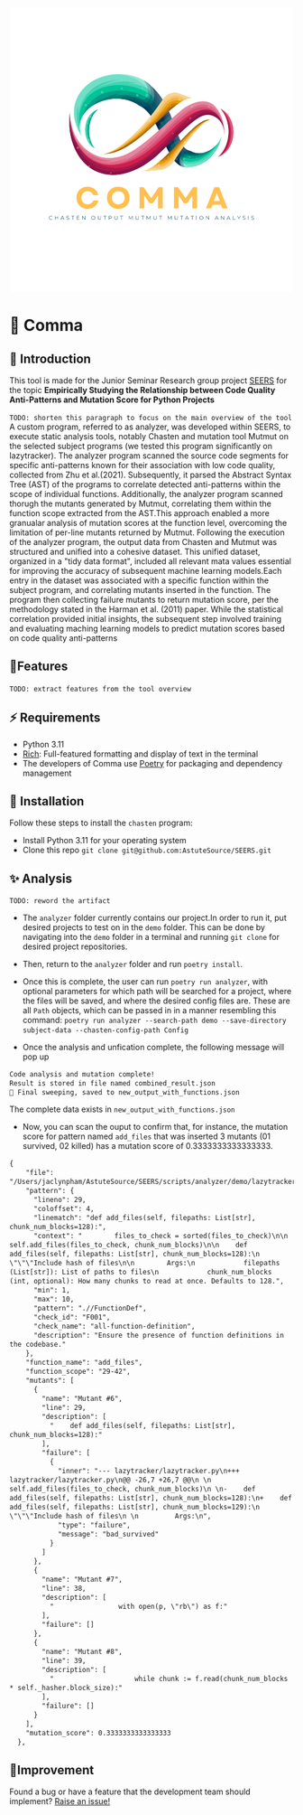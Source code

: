 <img src="https://github.com/AstuteSource/SEERS/blob/cleanup/.github/images/comma-logo.svg" alt="Comma Logo"
    title="Comma" />

# 🧬 Comma

## 🎉 Introduction

This tool is made for the Junior Seminar Research group project [SEERS](https://github.com/AstuteSource/SEERS/tree/main) for the topic **Empirically Studying the Relationship between Code Quality Anti-Patterns and Mutation Score for Python Projects**

`TODO: shorten this paragraph to focus on the main overview of the tool`
A custom program, referred to as analyzer, was developed within SEERS, to execute static analysis tools, notably Chasten and mutation tool Mutmut on the selected subject programs (we tested this program significantly on lazytracker). The analyzer program scanned the source code segments for specific anti-patterns known for their association with low code quality, collected from Zhu et al.(2021). Subsequently, it parsed the Abstract Syntax Tree (AST) of the programs to correlate detected anti-patterns within the scope of individual functions. Additionally, the analyzer program scanned thorugh the mutants generated by Mutmut, correlating them within the function scope extracted from the AST.This approach enabled a more granualar analysis of mutation scores at the function level, overcoming the limitation of per-line mutants returned by Mutmut. Following the execution of the analyzer program, the output data from Chasten and Mutmut was structured and unified into a cohesive dataset. This unified dataset, organized in a "tidy data format", included all relevant mata values essential for improving the accuracy of subsequent machine learning models.Each entry in the dataset was associated with a specific function within the subject program, and correlating mutants inserted in the function. The program then collecting failure mutants to return mutation score, per the methodology stated in the Harman et al. (2011) paper. While the statistical correlation provided initial insights, the subsequent step involved training and evaluating maching learning models to predict mutation scores based on code quality anti-patterns

## 🔋Features

`TODO: extract features from the tool overview`

## ⚡️ Requirements

- Python 3.11
- [Rich](https://github.com/Textualize/rich): Full-featured formatting and display of text in the terminal
- The developers of Comma use [Poetry](https://github.com/python-poetry/poetry) for packaging and dependency management

## 🔽 Installation

Follow these steps to install the `chasten` program:

- Install Python 3.11 for your operating system
- Clone this repo `git clone git@github.com:AstuteSource/SEERS.git`

## ✨ Analysis

`TODO: reword the artifact`

- The `analyzer` folder currently contains our project.In order to run it, put desired projects to test on in the `demo` folder.
This can be done by navigating into the `demo` folder in a terminal and
running `git clone` for desired project repositories.

- Then, return to the `analyzer` folder and run `poetry install`.

- Once this is complete, the user can run `poetry run analyzer`, with optional parameters
for which path will be searched for a project, where the files will be saved, and where
the desired config files are. These are all `Path` objects, which can be passed in in a
manner resembling this command: 
`poetry run analyzer --search-path demo --save-directory subject-data --chasten-config-path Config`

- Once the analysis and unfication complete, the following message will pop up

```script
Code analysis and mutation complete!
Result is stored in file named combined_result.json
🧹 Final sweeping, saved to new_output_with_functions.json
```

The complete data exists in `new_output_with_functions.json`

- Now, you can scan the ouput to confirm that, for instance, the mutation score for pattern named `add_files` that was inserted 3 mutants (01 survived, 02 killed) has a mutation score of 0.3333333333333333.
  
```script
{
    "file": "/Users/jaclynpham/AstuteSource/SEERS/scripts/analyzer/demo/lazytracker/lazytracker/lazytracker.py",
    "pattern": {
      "lineno": 29,
      "coloffset": 4,
      "linematch": "def add_files(self, filepaths: List[str], chunk_num_blocks=128):",
      "context": "        files_to_check = sorted(files_to_check)\n\n        self.add_files(files_to_check, chunk_num_blocks)\n\n    def add_files(self, filepaths: List[str], chunk_num_blocks=128):\n        \"\"\"Include hash of files\n\n        Args:\n            filepaths (List[str]): List of paths to files\n            chunk_num_blocks (int, optional): How many chunks to read at once. Defaults to 128.",
      "min": 1,
      "max": 10,
      "pattern": ".//FunctionDef",
      "check_id": "F001",
      "check_name": "all-function-definition",
      "description": "Ensure the presence of function definitions in the codebase."
    },
    "function_name": "add_files",
    "function_scope": "29-42",
    "mutants": [
      {
        "name": "Mutant #6",
        "line": 29,
        "description": [
          "    def add_files(self, filepaths: List[str], chunk_num_blocks=128):"
        ],
        "failure": [
          {
            "inner": "--- lazytracker/lazytracker.py\n+++ lazytracker/lazytracker.py\n@@ -26,7 +26,7 @@\n \n         self.add_files(files_to_check, chunk_num_blocks)\n \n-    def add_files(self, filepaths: List[str], chunk_num_blocks=128):\n+    def add_files(self, filepaths: List[str], chunk_num_blocks=129):\n         \"\"\"Include hash of files\n \n         Args:\n",
            "type": "failure",
            "message": "bad_survived"
          }
        ]
      },
      {
        "name": "Mutant #7",
        "line": 38,
        "description": [
          "                with open(p, \"rb\") as f:"
        ],
        "failure": []
      },
      {
        "name": "Mutant #8",
        "line": 39,
        "description": [
          "                    while chunk := f.read(chunk_num_blocks * self._hasher.block_size):"
        ],
        "failure": []
      }
    ],
    "mutation_score": 0.3333333333333333
  },
```

## 🧗Improvement

Found a bug or have a feature that the development team should implement? [Raise an issue!](https://github.com/AstuteSource/SEERS/issues)
